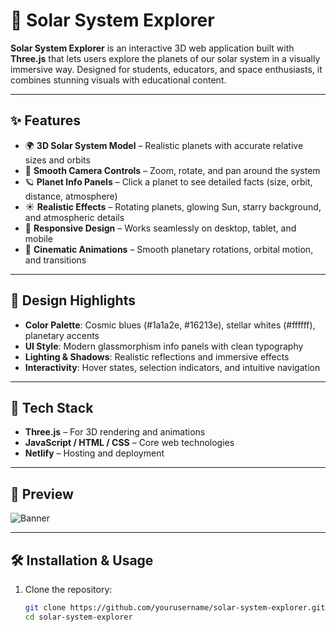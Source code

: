 # 🌌 Solar System Explorer  

**Solar System Explorer** is an interactive 3D web application built with **Three.js** that lets users explore the planets of our solar system in a visually immersive way. Designed for students, educators, and space enthusiasts, it combines stunning visuals with educational content.  

---

## ✨ Features  
- 🌍 **3D Solar System Model** – Realistic planets with accurate relative sizes and orbits  
- 🎥 **Smooth Camera Controls** – Zoom, rotate, and pan around the system  
- 🪐 **Planet Info Panels** – Click a planet to see detailed facts (size, orbit, distance, atmosphere)  
- ☀️ **Realistic Effects** – Rotating planets, glowing Sun, starry background, and atmospheric details  
- 📱 **Responsive Design** – Works seamlessly on desktop, tablet, and mobile  
- 💫 **Cinematic Animations** – Smooth planetary rotations, orbital motion, and transitions  

---

## 🎨 Design Highlights  
- **Color Palette**: Cosmic blues (#1a1a2e, #16213e), stellar whites (#ffffff), planetary accents  
- **UI Style**: Modern glassmorphism info panels with clean typography  
- **Lighting & Shadows**: Realistic reflections and immersive effects  
- **Interactivity**: Hover states, selection indicators, and intuitive navigation  

---

## 🚀 Tech Stack  
- **Three.js** – For 3D rendering and animations  
- **JavaScript / HTML / CSS** – Core web technologies  
- **Netlify** – Hosting and deployment  

---

## 📸 Preview  
![Banner](banner.png)  

---

## 🛠️ Installation & Usage  

1. Clone the repository:  
   ```bash
   git clone https://github.com/yourusername/solar-system-explorer.git
   cd solar-system-explorer
